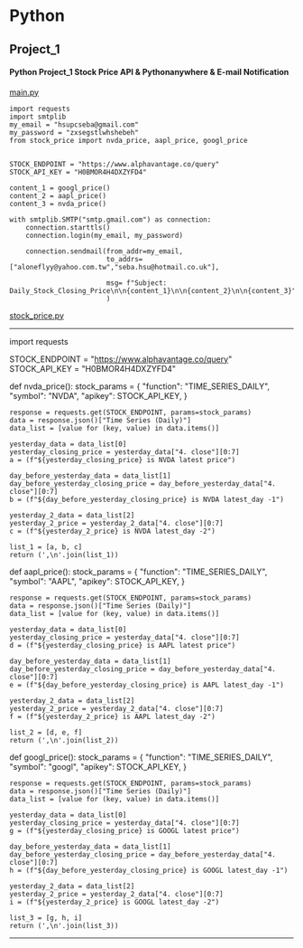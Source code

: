 # Python

## Project_1
#### Python Project_1 Stock Price API & Pythonanywhere & E-mail Notification

[main.py](https://github.com/sebsebsebsebtimes4/Python/blob/main/main.py)

```
import requests
import smtplib
my_email = "hsupcseba@gmail.com"
my_password = "zxsegstlwhshebeh"
from stock_price import nvda_price, aapl_price, googl_price


STOCK_ENDPOINT = "https://www.alphavantage.co/query"
STOCK_API_KEY = "H0BMOR4H4DXZYFD4"

content_1 = googl_price()
content_2 = aapl_price()
content_3 = nvda_price()

with smtplib.SMTP("smtp.gmail.com") as connection:
    connection.starttls()
    connection.login(my_email, my_password)

    connection.sendmail(from_addr=my_email,
                        to_addrs=["aloneflyy@yahoo.com.tw","seba.hsu@hotmail.co.uk"],

                        msg= f"Subject: Daily_Stock_Closing_Price\n\n{content_1}\n\n{content_2}\n\n{content_3}"
                        )
```
[stock_price.py](https://github.com/sebsebsebsebtimes4/Python/blob/main/stock_price.py)

---
import requests

STOCK_ENDPOINT = "https://www.alphavantage.co/query"
STOCK_API_KEY = "H0BMOR4H4DXZYFD4"

def nvda_price():
    stock_params = {
        "function": "TIME_SERIES_DAILY",
        "symbol": "NVDA",
        "apikey": STOCK_API_KEY,
    }

    response = requests.get(STOCK_ENDPOINT, params=stock_params)
    data = response.json()["Time Series (Daily)"]
    data_list = [value for (key, value) in data.items()]

    yesterday_data = data_list[0]
    yesterday_closing_price = yesterday_data["4. close"][0:7]
    a = (f"${yesterday_closing_price} is NVDA latest price")

    day_before_yesterday_data = data_list[1]
    day_before_yesterday_closing_price = day_before_yesterday_data["4. close"][0:7]
    b = (f"${day_before_yesterday_closing_price} is NVDA latest_day -1")

    yesterday_2_data = data_list[2]
    yesterday_2_price = yesterday_2_data["4. close"][0:7]
    c = (f"${yesterday_2_price} is NVDA latest_day -2")

    list_1 = [a, b, c]
    return (',\n'.join(list_1))




def aapl_price():
    stock_params = {
        "function": "TIME_SERIES_DAILY",
        "symbol": "AAPL",
        "apikey": STOCK_API_KEY,
    }

    response = requests.get(STOCK_ENDPOINT, params=stock_params)
    data = response.json()["Time Series (Daily)"]
    data_list = [value for (key, value) in data.items()]

    yesterday_data = data_list[0]
    yesterday_closing_price = yesterday_data["4. close"][0:7]
    d = (f"${yesterday_closing_price} is AAPL latest price")

    day_before_yesterday_data = data_list[1]
    day_before_yesterday_closing_price = day_before_yesterday_data["4. close"][0:7]
    e = (f"${day_before_yesterday_closing_price} is AAPL latest_day -1")

    yesterday_2_data = data_list[2]
    yesterday_2_price = yesterday_2_data["4. close"][0:7]
    f = (f"${yesterday_2_price} is AAPL latest_day -2")

    list_2 = [d, e, f]
    return (',\n'.join(list_2))


def googl_price():
    stock_params = {
        "function": "TIME_SERIES_DAILY",
        "symbol": "googl",
        "apikey": STOCK_API_KEY,
    }

    response = requests.get(STOCK_ENDPOINT, params=stock_params)
    data = response.json()["Time Series (Daily)"]
    data_list = [value for (key, value) in data.items()]

    yesterday_data = data_list[0]
    yesterday_closing_price = yesterday_data["4. close"][0:7]
    g = (f"${yesterday_closing_price} is GOOGL latest price")

    day_before_yesterday_data = data_list[1]
    day_before_yesterday_closing_price = day_before_yesterday_data["4. close"][0:7]
    h = (f"${day_before_yesterday_closing_price} is GOOGL latest_day -1")

    yesterday_2_data = data_list[2]
    yesterday_2_price = yesterday_2_data["4. close"][0:7]
    i = (f"${yesterday_2_price} is GOOGL latest_day -2")

    list_3 = [g, h, i]
    return (',\n'.join(list_3))

---
